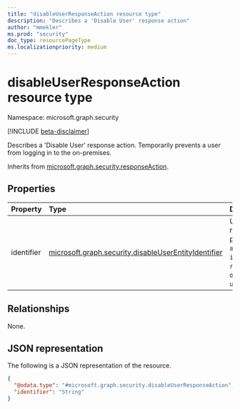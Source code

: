 ```yaml
---
title: "disableUserResponseAction resource type"
description: "Describes a 'Disable User' response action"
author: "mmekler"
ms.prod: "security"
doc_type: resourcePageType
ms.localizationpriority: medium
---
```


# disableUserResponseAction resource type

Namespace: microsoft.graph.security

[!INCLUDE [beta-disclaimer](../../includes/beta-disclaimer.md)]

Describes a 'Disable User' response action.
Temporarily prevents a user from logging in to the on-premises.

Inherits from [microsoft.graph.security.responseAction](../resources/security-responseaction.md).

## Properties
| Property   | Type                                                                                                                      | Description                                                                                                                                                              |
|:-----------|:--------------------------------------------------------------------------------------------------------------------------|:-------------------------------------------------------------------------------------------------------------------------------------------------------------------------|
| identifier | [microsoft.graph.security.disableUserEntityIdentifier](../resources/enums-security.md#disableuserentityidentifier-values) | Unique identifier for the response action. The possible values are: `accountSid`, `initiatingProcessAccountSid`, `requestAccountSid`, `onPremSid`, `unknownFutureValue`. |

## Relationships
None.

## JSON representation
The following is a JSON representation of the resource.
<!-- {
  "blockType": "resource",
  "@odata.type": "microsoft.graph.security.disableUserResponseAction"
}
-->
``` json
{
  "@odata.type": "#microsoft.graph.security.disableUserResponseAction",
  "identifier": "String"
}
```

